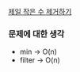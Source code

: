 [제일 작은 수 제거하기](https://programmers.co.kr/learn/courses/30/lessons/12935)

### 문제에 대한 생각
- min -> O(n)
- filter -> O(n)